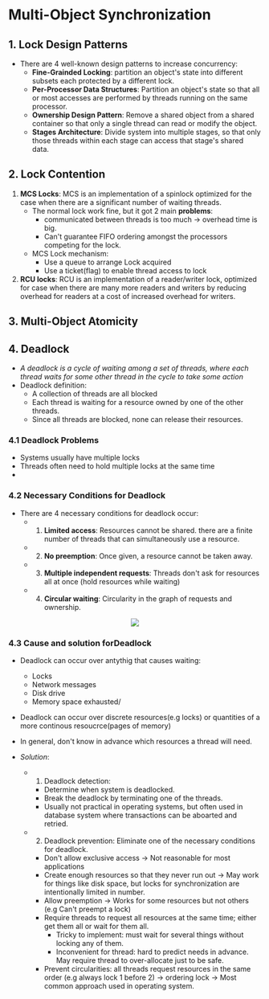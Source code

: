 # Multi-Object Synchronization

## 1. Lock Design Patterns

+ There are 4 well-known design patterns to increase concurrency:
  + **Fine-Grainded Locking**: partition an object's state into different subsets each protected by a different lock. 
  + **Per-Processor Data Structures**: Partition an object's state so that all or most accesses are performed by threads running on the same processor. 
  + **Ownership Design Pattern**: Remove a shared object from a shared container so that only a single thread can read or modify the object. 
  + **Stages Architecture**: Divide system into multiple stages, so that only those threads within each stage can access that stage's shared data. 
## 2. Lock Contention

1. **MCS Locks**: MCS is an implementation of a spinlock optimized for the case when there are a significant number of waiting threads.
   + The normal lock work fine, but it got 2 main **problems**: 
     + communicated between threads is too much $\to$ overhead time is big.
     + Can't guarantee FIFO ordering amongst the processors competing for the lock.
   + MCS Lock mechanism:
     + Use a queue to arrange Lock acquired 
     + Use a ticket(flag) to enable thread access to lock
2. **RCU locks**: RCU is an implementation of a reader/writer lock, optimized for case when there are many more readers and writers by reducing overhead for readers at a cost of increased overhead for writers.
  
## 3. Multi-Object Atomicity

## 4. Deadlock

+ *A deadlock is a cycle of waiting among a set of threads, where each thread waits for some other thread in the cycle to take some action*
+ Deadlock definition:
  + A collection of threads are all blocked
  + Each thread is waiting for a resource owned by one of the other threads.
  + Since all threads are blocked, none can release their resources.

### 4.1 Deadlock Problems
+ Systems usually have multiple locks
+ Threads often need to hold multiple locks at the same time
+ 
### 4.2 Necessary Conditions for Deadlock
+ There are 4 necessary conditions for deadlock occur:
  + 1. **Limited access**: Resources cannot be shared. there are a finite number of threads that can simultaneously use a resource. 
  + 2. **No preemption**: Once given, a resource cannot be taken away.
  + 3. **Multiple independent requests**: Threads don't ask for resources all at once (hold resources while waiting)
  + 4. **Circular waiting**: Circularity in the graph of requests and ownership.

<div style = "text-align:center">
<img src ="/Media/OS/deadlock_illustrate.png">
</div>

### 4.3 Cause and solution forDeadlock
+ Deadlock can occur over antythig that causes waiting:
  + Locks
  + Network messages
  + Disk drive
  + Memory space exhausted/
+ Deadlock can occur over discrete resources(e.g locks) or quantities of a more continous resoucrce(pages of memory)
+ In general, don't know in advance which resources a thread will need.

+ *Solution*:
  + 1. Deadlock detection:
    + Determine when system is deadlocked.
    + Break the deadlock by terminating one of the threads.
    + Usually not practical in operating systems, but often used in database system where transactions can be aboarted and retried.
  + 2. Deadlock prevention: Eliminate one of the necessary conditions for deadlock.
    + Don't allow exclusive access $\to$ Not reasonable for most applications
    + Create enough resources so that they never run out $\to$ May work for things like disk space, but locks for synchronization are intentionally limited in number.
    + Allow preemption $\to$ Works for some resources but not others (e.g Can't preempt a lock)
    + Require threads to request all resources at the same time; either get them all or wait for them all.
      + Tricky to implement: must wait for several things without locking any of them.
      + Inconvenient for thread: hard to predict needs in advance. May require thread to over-allocate just to be safe.
    + Prevent circularities: all threads request resources in the same order (e.g always lock 1 before 2) $\to$ ordering lock $\to$ Most common approach used in operating system.